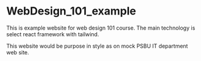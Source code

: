 # WebDesign_101_example
This is example website for web design 101 course. The main technology is select react framework with tailwind. 

This website would be purpose in style as on mock PSBU IT department web site.
